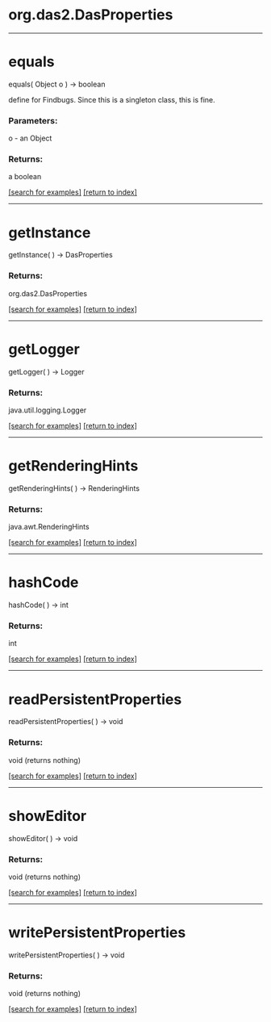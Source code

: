 # org.das2.DasProperties



***
<a name="equals"></a>
# equals
equals( Object o ) &rarr; boolean

define for Findbugs.  Since this is a singleton class, this is fine.

### Parameters:
o - an Object

### Returns:
a boolean


<a href="https://github.com/autoplot/dev/search?q=equals&unscoped_q=equals">[search for examples]</a>
<a href="https://github.com/autoplot/documentation/blob/master/javadoc/index-all.md">[return to index]</a>

***
<a name="getInstance"></a>
# getInstance
getInstance(  ) &rarr; DasProperties



### Returns:
org.das2.DasProperties


<a href="https://github.com/autoplot/dev/search?q=getInstance&unscoped_q=getInstance">[search for examples]</a>
<a href="https://github.com/autoplot/documentation/blob/master/javadoc/index-all.md">[return to index]</a>

***
<a name="getLogger"></a>
# getLogger
getLogger(  ) &rarr; Logger



### Returns:
java.util.logging.Logger


<a href="https://github.com/autoplot/dev/search?q=getLogger&unscoped_q=getLogger">[search for examples]</a>
<a href="https://github.com/autoplot/documentation/blob/master/javadoc/index-all.md">[return to index]</a>

***
<a name="getRenderingHints"></a>
# getRenderingHints
getRenderingHints(  ) &rarr; RenderingHints



### Returns:
java.awt.RenderingHints


<a href="https://github.com/autoplot/dev/search?q=getRenderingHints&unscoped_q=getRenderingHints">[search for examples]</a>
<a href="https://github.com/autoplot/documentation/blob/master/javadoc/index-all.md">[return to index]</a>

***
<a name="hashCode"></a>
# hashCode
hashCode(  ) &rarr; int



### Returns:
int


<a href="https://github.com/autoplot/dev/search?q=hashCode&unscoped_q=hashCode">[search for examples]</a>
<a href="https://github.com/autoplot/documentation/blob/master/javadoc/index-all.md">[return to index]</a>

***
<a name="readPersistentProperties"></a>
# readPersistentProperties
readPersistentProperties(  ) &rarr; void



### Returns:
void (returns nothing)


<a href="https://github.com/autoplot/dev/search?q=readPersistentProperties&unscoped_q=readPersistentProperties">[search for examples]</a>
<a href="https://github.com/autoplot/documentation/blob/master/javadoc/index-all.md">[return to index]</a>

***
<a name="showEditor"></a>
# showEditor
showEditor(  ) &rarr; void



### Returns:
void (returns nothing)


<a href="https://github.com/autoplot/dev/search?q=showEditor&unscoped_q=showEditor">[search for examples]</a>
<a href="https://github.com/autoplot/documentation/blob/master/javadoc/index-all.md">[return to index]</a>

***
<a name="writePersistentProperties"></a>
# writePersistentProperties
writePersistentProperties(  ) &rarr; void



### Returns:
void (returns nothing)


<a href="https://github.com/autoplot/dev/search?q=writePersistentProperties&unscoped_q=writePersistentProperties">[search for examples]</a>
<a href="https://github.com/autoplot/documentation/blob/master/javadoc/index-all.md">[return to index]</a>

